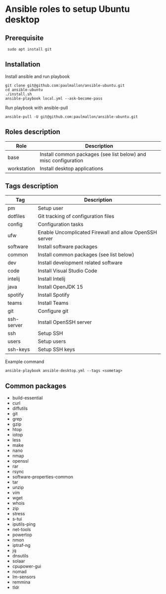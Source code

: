 # Ansible roles to setup Ubuntu desktop

 ## Prerequisite

     sudo apt install git


## Installation
    
Install ansible and run playbook

    git clone git@github.com:paulmallon/ansible-ubuntu.git
    cd ansible-ubuntu
    ./install.sh
    ansible-playbook local.yml --ask-become-pass

Run playbook with ansible-pull

    ansible-pull -U git@github.com:paulmallon/ansible-ubuntu.git




## Roles description

| Role                     | Description  
|--------------------------|----------------------------------------------
| base                     | Install common packages (see list below) and misc configuration
| workstation              | Install desktop applications

## Tags description

| Tag                      | Description
|--------------------------|----------------------------------------------
| pm                       | Setup user
| dotfiles                 | Git tracking of configuration files   
| config                   | Configuration tasks
| ufw                      | Enable Uncomplicated Firewall and allow OpenSSH server
| software                 | Install software packages
| common                   | Install common packages (see list below)
| dev                      | Install development related software
| code                     | Install Visual Studio Code
| intelij                  | Install Intelij 
| java                     | Install OpenJDK 15
| spotify                  | Install Spotify
| teams                    | Install Teams
| git                      | Configure git
| ssh-server               | Install OpenSSH server
| ssh                      | Setup SSH   
| users                    | Setup users
| ssh-keys                 | Setup SSH keys

Example command

    ansible-playbook ansible-desktop.yml --tags <sometag>

## Common packages

  - build-essential
  - curl
  - diffutils
  - git
  - grep
  - gzip
  - htop
  - iotop
  - less
  - make
  - nano
  - nmap
  - openssl
  - rar
  - rsync
  - software-properties-common
  - tar
  - unzip
  - vim
  - wget
  - whois
  - zip
  - stress
  - s-tui
  - iputils-ping 
  - net-tools
  - powertop
  - nmon
  - iptraf-ng
  - jq
  - dnsutils
  - solaar
  - cpupower-gui
  - nomad
  - lm-sensors
  - remmina
  - tldr
